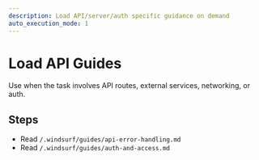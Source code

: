 ```yaml
---
description: Load API/server/auth specific guidance on demand
auto_execution_mode: 1
---
```


# Load API Guides

Use when the task involves API routes, external services, networking, or auth.

## Steps
- Read `/.windsurf/guides/api-error-handling.md`
- Read `/.windsurf/guides/auth-and-access.md`
